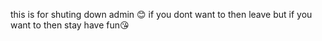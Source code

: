 this is for shuting down admin 😊
if you dont want to then leave but if you want to then stay
have fun😘
